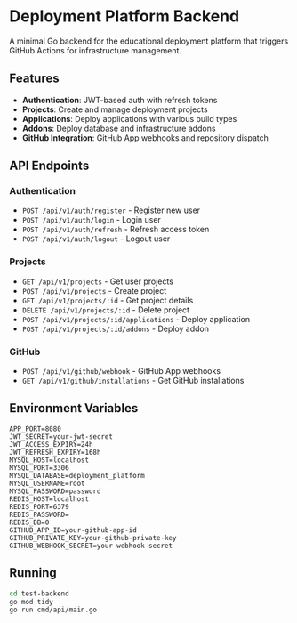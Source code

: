 # Deployment Platform Backend

A minimal Go backend for the educational deployment platform that triggers GitHub Actions for infrastructure management.

## Features

- **Authentication**: JWT-based auth with refresh tokens
- **Projects**: Create and manage deployment projects
- **Applications**: Deploy applications with various build types
- **Addons**: Deploy database and infrastructure addons
- **GitHub Integration**: GitHub App webhooks and repository dispatch

## API Endpoints

### Authentication
- `POST /api/v1/auth/register` - Register new user
- `POST /api/v1/auth/login` - Login user
- `POST /api/v1/auth/refresh` - Refresh access token
- `POST /api/v1/auth/logout` - Logout user

### Projects
- `GET /api/v1/projects` - Get user projects
- `POST /api/v1/projects` - Create project
- `GET /api/v1/projects/:id` - Get project details
- `DELETE /api/v1/projects/:id` - Delete project
- `POST /api/v1/projects/:id/applications` - Deploy application
- `POST /api/v1/projects/:id/addons` - Deploy addon

### GitHub
- `POST /api/v1/github/webhook` - GitHub App webhooks
- `GET /api/v1/github/installations` - Get GitHub installations

## Environment Variables

```env
APP_PORT=8080
JWT_SECRET=your-jwt-secret
JWT_ACCESS_EXPIRY=24h
JWT_REFRESH_EXPIRY=168h
MYSQL_HOST=localhost
MYSQL_PORT=3306
MYSQL_DATABASE=deployment_platform
MYSQL_USERNAME=root
MYSQL_PASSWORD=password
REDIS_HOST=localhost
REDIS_PORT=6379
REDIS_PASSWORD=
REDIS_DB=0
GITHUB_APP_ID=your-github-app-id
GITHUB_PRIVATE_KEY=your-github-private-key
GITHUB_WEBHOOK_SECRET=your-webhook-secret
```

## Running

```bash
cd test-backend
go mod tidy
go run cmd/api/main.go
```